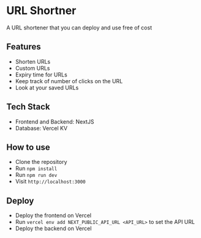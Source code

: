 # URL Shortner

A URL shortener that you can deploy and use free of cost

## Features
- Shorten URLs
- Custom URLs
- Expiry time for URLs
- Keep track of number of clicks on the URL
- Look at your saved URLs

## Tech Stack
- Frontend and Backend: NextJS
- Database: Vercel KV

## How to use
- Clone the repository
- Run `npm install`
- Run `npm run dev`
- Visit `http://localhost:3000`

## Deploy
- Deploy the frontend on Vercel
- Run `vercel env add NEXT_PUBLIC_API_URL <API_URL>` to set the API URL
- Deploy the backend on Vercel